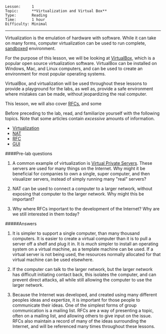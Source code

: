 ```
Lesson:     1
Topic:      **Virtualization and Virtual Box**
Type:       Reading
Time:       1 hour
Difficulty: Minimal
```

---
Virtualization is the emulation of hardware with software. While it can take
on many forms, computer virtualization can be used to run complete,
[sandboxed](http://en.wikipedia.org/wiki/Sandbox_%28computer_security%29) environment.

For the purpose of this lesson, we will be looking at [VirtualBox](https://www.virtualbox.org/), 
which is a popular open source virtualization software. VirtualBox can be 
installed on Windows, Mac, and Linux computers, and can be used to create
an environment for most popular operating systems.

VirtualBox, and virtualization will be used throughout these lessons to
provide a playground for the labs, as well as, provide a safe environment
where mistakes can be made, without jeopardizing the real computer.

This lesson, we will also cover [RFCs](http://en.wikipedia.org/wiki/Request_for_Comments),
and some 


Before preceding to the lab, read, and familiarize yourself with the following
topics. Note that some articles contain *excessive* amounts of information.
   * [Virtualization](http://en.wikipedia.org/wiki/Virtualization)
   * [NAT](http://en.wikipedia.org/wiki/Network_address_translation)
   * [RFC](http://en.wikipedia.org/wiki/Request_for_Comments)
   * [GUI](http://en.wikipedia.org/wiki/Graphical_user_interface)


####Pre-lab questions
1. A common example of virtualization is [Virtual Private Servers](http://en.wikipedia.org/wiki/Virtual_private_server).
   These servers are used for many things on the Internet. Why might it
   be beneficial for companies to own a single, super computer, and then
   visualizer servers, instead of simply running many "real" servers?

2. NAT can be used to connect a computer to a larger network, without exposing
   that computer to the larger network. Why might this be important?

3. Why where RFCs important to the development of the Internet?
   Why are we still interested in them today?


#####Answers
1. It is simpler to support a single computer, than many thousand computers.
   It is easier to create a virtual computer than it is to pull a server off
   a shelf and plug it in. It is *much* simpler to install an operating 
   system on a virtual machine, as a template machine can be used. If a 
   virtual server is not being used, the resources normally allocated for that
   virtual machine can be used elsewhere.

2. If the computer can talk to the larger network, but the larger network has
   difficult initiating contact back, this isolates the computer, and can
   prevent direct attacks, all while still allowing the computer to use
   the larger network.

3. Because the Internet was developed, and created using many different peoples
   ideas and expertize, it is important for those people to communicate their 
   ideas. One of the simplest forms of group communication is a mailing list.
   RFCs are a way of presenting a topic, often on a mailing list, and allowing
   others to give input on the issue. RFCs also maintain a record of many
   of the ideas surrounding the Internet, and will be referenced many times
   throughout these lessons.

